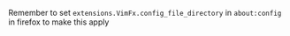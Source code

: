 Remember to set `extensions.VimFx.config_file_directory` in `about:config` in firefox to make this apply
